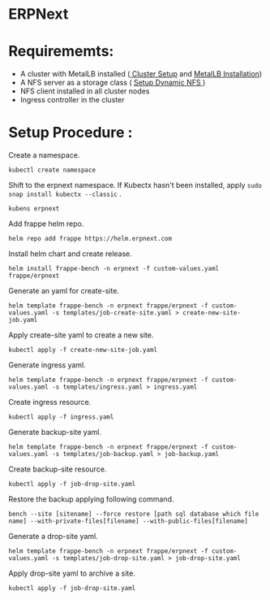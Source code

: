# ERPNext

# Requirememts: 
- A cluster with MetalLB installed (<a href="https://github.com/nasirnjs/kubernetes/blob/main/k8s-cluster-setup/k8s-1.29-cluster-setup-ubuntu-22.md"> Cluster Setup</a> and <a href="https://github.com/nasirnjs/kubernetes/blob/main/k8s-cluster-setup/metallb-l2-configuration.md"> MetalLB Installation</a>)
- A NFS server as a storage class ( <a href="https://github.com/nasirnjs/kubernetes/blob/main/k8s-cluster-setup/dynamic-nfs-provisioning_k8s.md"> Setup Dynamic NFS </a>)
- NFS client installed in all cluster nodes
- Ingress controller in the cluster

  
# Setup Procedure : 
Create a namespace.
```
kubectl create namespace
```
Shift to the erpnext namespace.
If Kubectx hasn't been installed, apply ``` sudo snap install kubectx --classic ``` .
```
kubens erpnext
```
Add frappe helm repo.
```
helm repo add frappe https://helm.erpnext.com
```
Install helm chart and create release.
```
helm install frappe-bench -n erpnext -f custom-values.yaml frappe/erpnext
```
Generate an yaml for create-site.
```
helm template frappe-bench -n erpnext frappe/erpnext -f custom-values.yaml -s templates/job-create-site.yaml > create-new-site-job.yaml
```
Apply create-site yaml to create a new site. 
```
kubectl apply -f create-new-site-job.yaml
```
Generate ingress yaml.
```
helm template frappe-bench -n erpnext frappe/erpnext -f custom-values.yaml -s templates/ingress.yaml > ingress.yaml
```
Create ingress resource.
```
kubectl apply -f ingress.yaml
```
Generate backup-site yaml.
```
helm template frappe-bench -n erpnext frappe/erpnext -f custom-values.yaml -s templates/job-backup.yaml > job-backup.yaml
```
Create backup-site resource.
```
kubectl apply -f job-drop-site.yaml
```
Restore the backup applying following command.
```
bench --site [sitename] --force restore [path sql database which file name] --with-private-files[filename] --with-public-files[filename]
```
Generate a drop-site yaml.
```
helm template frappe-bench -n erpnext frappe/erpnext -f custom-values.yaml -s templates/job-drop-site.yaml > job-drop-site.yaml
```
Apply drop-site yaml to archive a site.
```
kubectl apply -f job-drop-site.yaml
```

